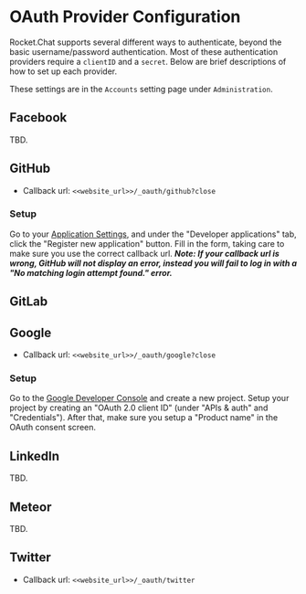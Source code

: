# OAuth Provider Configuration

Rocket.Chat supports several different ways to authenticate, beyond the basic username/password authentication. Most of these authentication providers require a `clientID` and a `secret`. Below are brief descriptions of how to set up each provider.

These settings are in the `Accounts` setting page under `Administration`.

## Facebook

TBD.

## GitHub

* Callback url: `<<website_url>>/_oauth/github?close`

### Setup

Go to your [Application Settings](https://github.com/settings/applications), and under the "Developer applications" tab, click the "Register new application" button. Fill in the form, taking care to make sure you use the correct callback url. _**Note: If your callback url is wrong, GitHub will not display an error, instead you will fail to log in with a "No matching login attempt found." error.**_

## GitLab

## Google

* Callback url: `<<website_url>>/_oauth/google?close`

### Setup

Go to the [Google Developer Console](https://console.developers.google.com) and create a new project. Setup your project by creating an "OAuth 2.0 client ID" (under "APIs & auth" and "Credentials"). After that, make sure you setup a "Product name" in the OAuth consent screen.

## LinkedIn

TBD.

## Meteor

TBD.

## Twitter

* Callback url: `<<website_url>>/_oauth/twitter`
